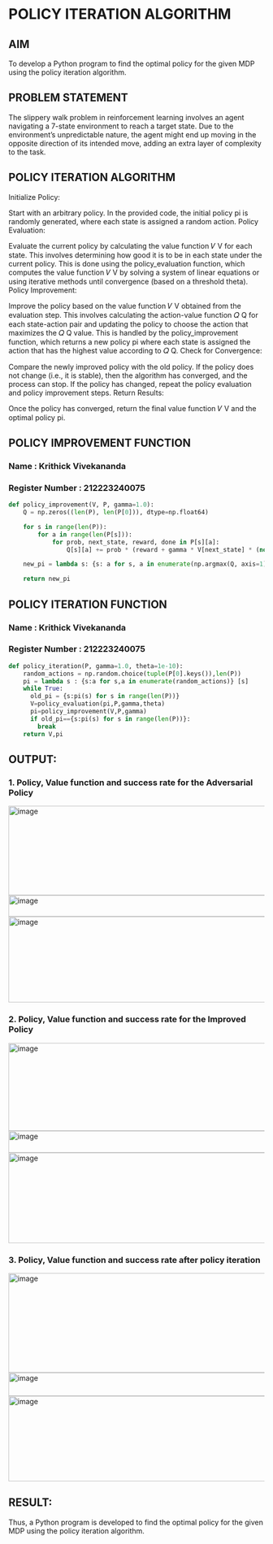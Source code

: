 # POLICY ITERATION ALGORITHM

## AIM
To develop a Python program to find the optimal policy for the given MDP using the policy iteration algorithm.

## PROBLEM STATEMENT
The slippery walk problem in reinforcement learning involves an agent navigating a 7-state environment to reach a target state. Due to the environment’s unpredictable nature, the agent might end up moving in the opposite direction of its intended move, adding an extra layer of complexity to the task.

## POLICY ITERATION ALGORITHM
Initialize Policy:

Start with an arbitrary policy. In the provided code, the initial policy pi is randomly generated, where each state is assigned a random action. Policy Evaluation:

Evaluate the current policy by calculating the value function 𝑉 V for each state. This involves determining how good it is to be in each state under the current policy. This is done using the policy_evaluation function, which computes the value function 𝑉 V by solving a system of linear equations or using iterative methods until convergence (based on a threshold theta). Policy Improvement:

Improve the policy based on the value function 𝑉 V obtained from the evaluation step. This involves calculating the action-value function 𝑄 Q for each state-action pair and updating the policy to choose the action that maximizes the 𝑄 Q value. This is handled by the policy_improvement function, which returns a new policy pi where each state is assigned the action that has the highest value according to 𝑄 Q. Check for Convergence:

Compare the newly improved policy with the old policy. If the policy does not change (i.e., it is stable), then the algorithm has converged, and the process can stop. If the policy has changed, repeat the policy evaluation and policy improvement steps. Return Results:

Once the policy has converged, return the final value function 𝑉 V and the optimal policy pi.
## POLICY IMPROVEMENT FUNCTION
### Name : Krithick Vivekananda
### Register Number : 212223240075
```python
def policy_improvement(V, P, gamma=1.0):
    Q = np.zeros((len(P), len(P[0])), dtype=np.float64)

    for s in range(len(P)):
        for a in range(len(P[s])):
            for prob, next_state, reward, done in P[s][a]:
                Q[s][a] += prob * (reward + gamma * V[next_state] * (not done))

    new_pi = lambda s: {s: a for s, a in enumerate(np.argmax(Q, axis=1))}[s]

    return new_pi
```
## POLICY ITERATION FUNCTION
### Name : Krithick Vivekananda 
### Register Number : 212223240075
```python
def policy_iteration(P, gamma=1.0, theta=1e-10):
    random_actions = np.random.choice(tuple(P[0].keys()),len(P))
    pi = lambda s : {s:a for s,a in enumerate(random_actions)} [s]
    while True:
      old_pi = {s:pi(s) for s in range(len(P))}
      V=policy_evaluation(pi,P,gamma,theta)
      pi=policy_improvement(V,P,gamma)
      if old_pi=={s:pi(s) for s in range(len(P))}:
        break
    return V,pi
```

## OUTPUT:
### 1. Policy, Value function and success rate for the Adversarial Policy
<img width="885" height="176" alt="image" src="https://github.com/user-attachments/assets/788fefe4-3b01-4866-b0df-481c791f8cd9" />
<img width="809" height="42" alt="image" src="https://github.com/user-attachments/assets/5b0f88d9-6d3b-47b8-87c3-36d60189602d" />
<img width="739" height="169" alt="image" src="https://github.com/user-attachments/assets/b64f3b3b-f39a-4c5d-95ab-b1c80ee67e5b" />

### 2. Policy, Value function and success rate for the Improved Policy
<img width="846" height="173" alt="image" src="https://github.com/user-attachments/assets/0e2e4908-8356-476c-809d-ebb947461bc3" />
<img width="874" height="43" alt="image" src="https://github.com/user-attachments/assets/3ed24e52-1a64-4b9d-85ef-e9693e749233" />
<img width="851" height="178" alt="image" src="https://github.com/user-attachments/assets/ea2e7c7f-f37f-4cee-b07e-3d91054bbc6a" />

### 3. Policy, Value function and success rate after policy iteration
<img width="848" height="196" alt="image" src="https://github.com/user-attachments/assets/a51e8c06-15cf-4504-8af6-90937e32bd8a" />
<img width="843" height="46" alt="image" src="https://github.com/user-attachments/assets/f8fe9cf1-7ed3-4cb9-8962-e358019a0fe6" />
<img width="832" height="168" alt="image" src="https://github.com/user-attachments/assets/ac89ae9a-11cd-4275-876d-f3bfa2aa6c36" />

## RESULT:
Thus, a Python program is developed to find the optimal policy for the given MDP using the policy iteration algorithm.
